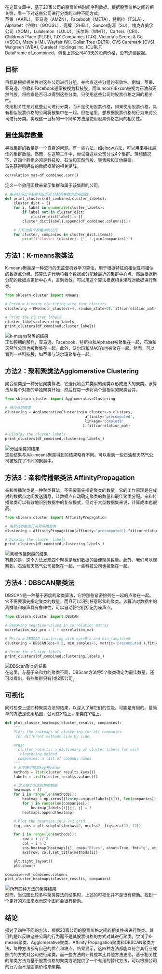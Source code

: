 在这篇文章中，基于20家公司的股票价格时间序列数据。根据股票价格之间的相关性，看一下对这些公司进行分类的四种不同方式。<br />苹果（AAPL），亚马逊（AMZN），Facebook（META），特斯拉（TSLA），Alphabet（谷歌）（GOOGL），壳牌（SHEL），Suncor能源（SU），埃克森美孚公司（XOM），Lululemon（LULU），沃尔玛（WMT），Carters（CRI）、 Childrens Place (PLCE), TJX Companies (TJX), Victoria's Secret & Co (VSCO), Macy's (M), Wayfair (W), Dollar Tree (DLTR), CVS Caremark (CVS), Walgreen (WBA), Curaleaf Holdings Inc. (CURLF)<br />DataFrame df_combined，包含上述公司413天的股票价格，没有遗漏数据。
<a name="BxPex"></a>
## 目标
目标是根据相关性对这些公司进行分组，并检查这些分组的有效性。例如，苹果、亚马逊、谷歌和Facebook通常被视为科技股，而Suncor和Exxon被视为石油和天然气股。将检查是否可以得到这些分类，只使用这些公司的股票价格之间的相关性。<br />使用相关性来对这些公司进行分类，而不是使用股票价格，如果使用股票价格，具有相似股票价格的公司将被集中在一起。但在这里，想根据股票价格的行为来对公司进行分类。实现这一目标的一个简单方法是使用股票价格之间的相关性。
<a name="LOmtr"></a>
## 最佳集群数量
寻找集群的数量是一个自身的问题。有一些方法，如elbow方法，可以用来寻找最佳的集群数量。然而，在这项工作中，尝试将这些公司分成4个集群。理想情况下，这四个群组必须是科技股、石油和天然气股、零售股和其他股票。<br />首先获得所拥有的数据框架的相关矩阵。
```python
correlation_mat=df_combined.corr()
```
定义一个效用函数来显示集群和属于该集群的公司。
```python
# 用来打印公司名称和它们所分配的集群的实用函数
def print_clusters(df_combined,cluster_labels):
    cluster_dict = {}
    for i, label in enumerate(cluster_labels):
        if label not in cluster_dict:
            cluster_dict[label] = []
        cluster_dict[label].append(df_combined.columns[i])

    # 打印出每个群组中的公司
    for cluster, companies in cluster_dict.items():
        print(f"Cluster {cluster}: {', '.join(companies)}")
```
<a name="nRT2b"></a>
## 方法1：K-means聚类法
K-means聚类是一种流行的无监督机器学习算法，用于根据特征的相似性将相似的数据点分组。该算法迭代地将每个数据点分配给最近的集群中心点，然后根据新分配的数据点更新中心点，直到收敛。可以用这个算法根据相关矩阵对数据进行聚类。
```python
from sklearn.cluster import KMeans

# Perform k-means clustering with four clusters
clustering = KMeans(n_clusters=4, random_state=0).fit(correlation_mat)

# Print the cluster labels
cluster_labels=clustering.labels_
print_clusters(df_combined,cluster_labels)
```
![k-means聚类的结果](https://cdn.nlark.com/yuque/0/2023/png/396745/1701827486356-f84d0fd2-2dee-4170-99fc-db5b75210cab.png#averageHue=%23e6e4dd&clientId=ud6d4533a-e146-4&from=paste&id=ufbf7ca5d&originHeight=72&originWidth=1080&originalType=url&ratio=2.5&rotation=0&showTitle=true&status=done&style=none&taskId=u3b87890c-4a2c-4056-9b74-e65a7b076ee&title=k-means%E8%81%9A%E7%B1%BB%E7%9A%84%E7%BB%93%E6%9E%9C "k-means聚类的结果")<br />正如预期的那样，亚马逊、Facebook、特斯拉和Alphabet被聚集在一起，石油和天然气公司也被聚集在一起。此外，沃尔玛和MACYs也被聚在一起。然而，可以看到一些科技股，如苹果与沃尔玛聚集在一起。
<a name="Yi3KE"></a>
## 方法2：聚和聚类法Agglomerative Clustering
聚合聚类是一种分层聚类算法，它迭代地合并类似的聚类以形成更大的聚类。该算法从每个对象的单独聚类开始，然后在每一步将两个最相似的聚类合并。
```python
from sklearn.cluster import AgglomerativeClustering

# 进行分层聚类
clustering = AgglomerativeClustering(n_clusters=n_clusters, 
                                     affinity='precomputed', 
                                     linkage='complete'
                                    ).fit(correlation_mat)

# Display the cluster labels
print_clusters(df_combined,clustering.labels_)
```
![分层聚类的结果](https://cdn.nlark.com/yuque/0/2023/png/396745/1701827486370-7b9b91ab-38ce-498a-ac5f-815408051893.png#averageHue=%23eae8e2&clientId=ud6d4533a-e146-4&from=paste&id=u23fbd9ba&originHeight=100&originWidth=1080&originalType=url&ratio=2.5&rotation=0&showTitle=true&status=done&style=none&taskId=u9a324c3e-2b6e-43ef-b8ce-7f49877d568&title=%E5%88%86%E5%B1%82%E8%81%9A%E7%B1%BB%E7%9A%84%E7%BB%93%E6%9E%9C "分层聚类的结果")<br />这些结果与从k-means聚类得到的结果略有不同。可以看到一些石油和天然气公司被放在了不同的聚类中。
<a name="UP2EV"></a>
## 方法3：亲和传播聚类法 AffinityPropagation
亲和传播聚类是一种聚类算法，不需要事先指定聚类的数量。它的工作原理是在成对的数据点之间发送消息，让数据点自动确定聚类的数量和最佳聚类分配。亲和传播聚类可以有效地识别数据中的复杂模式，但对于大型数据集来说，计算成本也很高。
```python
from sklearn.cluster import AffinityPropagation

# 用默认参数进行亲和传播聚类
clustering = AffinityPropagation(affinity='precomputed').fit(correlation_mat)

# Display the cluster labels
print_clusters(df_combined,clustering.labels_)
```
![亲和传播聚类的结果](https://cdn.nlark.com/yuque/0/2023/png/396745/1701827486415-98f22bbf-09fd-40f7-9d03-0f6be69c057f.png#averageHue=%23e4e2dc&clientId=ud6d4533a-e146-4&from=paste&id=u28d22869&originHeight=69&originWidth=1080&originalType=url&ratio=2.5&rotation=0&showTitle=true&status=done&style=none&taskId=u351131fa-95bf-4c29-aa21-af29d72e7e7&title=%E4%BA%B2%E5%92%8C%E4%BC%A0%E6%92%AD%E8%81%9A%E7%B1%BB%E7%9A%84%E7%BB%93%E6%9E%9C "亲和传播聚类的结果")<br />有趣的是，这个方法发现四个聚类是我们数据的最佳聚类数量。此外，我们可以观察到，石油和天然气公司被聚在一起，一些科技公司也被聚在一起。
<a name="qspzS"></a>
## 方法4：DBSCAN聚类法
DBSCAN是一种基于密度的聚类算法，它将那些紧密排列在一起的点聚在一起。它不需要事先指定聚类的数量，而且可以识别任意形状的聚类。该算法对数据中的离群值和噪声具有鲁棒性，可以自动将它们标记为噪声点。
```python
from sklearn.cluster import DBSCAN

# Removing negative values in correlation matrix
correlation_mat_pro = 1 + correlation_mat

# Perform DBSCAN clustering with eps=0.5 and min_samples=5
clustering = DBSCAN(eps=0.5, min_samples=5, metric='precomputed').fit(correlation_mat_pro)

# Print the cluster labels
print_clusters(df_combined,clustering.labels_)
```
![DBScan聚类的结果](https://cdn.nlark.com/yuque/0/2023/png/396745/1701827486418-a4c99ff4-8539-47e8-accb-c5be0c801e63.png#averageHue=%23e7e5de&clientId=ud6d4533a-e146-4&from=paste&id=u0147d6f7&originHeight=87&originWidth=1080&originalType=url&ratio=2.5&rotation=0&showTitle=true&status=done&style=none&taskId=u53af3d38-1e69-47bb-a72c-7408204ffbf&title=DBScan%E8%81%9A%E7%B1%BB%E7%9A%84%E7%BB%93%E6%9E%9C "DBScan聚类的结果")<br />在这里，与基于亲和力的聚类不同，DBScan方法将5个聚类确定为最佳数量。还可以看出，有些集群只有1或2家公司。
<a name="SMCwi"></a>
## 可视化
同时检查上述四种聚类方法的结果，以深入了解它们的性能，可能是有用的。最简单的方法是使用热图，公司在X轴上，聚类在Y轴上。
```python
def plot_cluster_heatmaps(cluster_results, companies):
    """
    Plots the heatmaps of clustering for all companies
     for different methods side by side.

    Args:
    - cluster_results: a dictionary of cluster labels for each 
       clustering method
    - companies: a list of company names
    """
    # 从字典中提取key和value
    methods = list(cluster_results.keys())
    labels = list(cluster_results.values())

    # 定义每个方法的热图数据
    heatmaps = []
    for i in range(len(methods)):
        heatmap = np.zeros((len(np.unique(labels[i])), len(companies)))
        for j in range(len(companies)):
            heatmap[labels[i][j], j] = 1
        heatmaps.append(heatmap)

    # Plot the heatmaps in a 2x2 grid
    fig, axs = plt.subplots(nrows=2, ncols=2, figsize=(12, 12))

    for i in range(len(methods)):
        row = i // 2
        col = i % 2
        sns.heatmap(heatmaps[i], cmap="Blues", annot=True, fmt="g", xticklabels=companies, ax=axs[row, col])
        axs[row, col].set_title(methods[i])

    plt.tight_layout()
    plt.show()

companies=df_combined.columns
plot_cluster_heatmaps(cluster_results, companies)
```
![所有四种方法的聚类结果](https://cdn.nlark.com/yuque/0/2023/png/396745/1701827486454-099a6773-bc87-4464-ade5-5509ee313f47.png#averageHue=%23f4f8f5&clientId=ud6d4533a-e146-4&from=paste&id=udcca8456&originHeight=852&originWidth=834&originalType=url&ratio=2.5&rotation=0&showTitle=true&status=done&style=none&taskId=u474b25f7-044a-4c0a-b6e7-746c4f0760e&title=%E6%89%80%E6%9C%89%E5%9B%9B%E7%A7%8D%E6%96%B9%E6%B3%95%E7%9A%84%E8%81%9A%E7%B1%BB%E7%BB%93%E6%9E%9C "所有四种方法的聚类结果")<br />然而，当试图比较多种聚类算法的结果时，上述的可视化并不是很有帮助。找到一个更好的方法来表示这个图将会很有帮助。
<a name="hSVr6"></a>
## 结论
探讨了四种不同的方法，根据20家公司的股票价格之间的相关性来进行聚类。其目的是以反映这些公司的行为而不是其股票价格的方式对其进行聚类。尝试了K-means聚类、Agglomerative聚类、Affinity Propagation聚类和DBSCAN聚类方法，每种方法都有自己的优点和缺点。结果显示，这四种方法都能以符合其行业或部门的方式对公司进行聚类，而一些方法的计算成本比其他方法更高。基于相关性的聚类方法为基于股票价格的聚类方法提供了一个有用的替代方法，可以根据公司的行为而不是股票价格来聚类。
